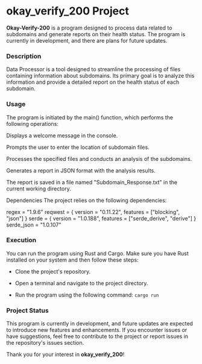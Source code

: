# okay_verify_200 Project

**Okay-Verify-200** is a program designed to process data related to subdomains and generate reports on their health status. The program is currently in development, and there are plans for future updates.

### Description
Data Processor is a tool designed to streamline the processing of files containing information about subdomains. Its primary goal is to analyze this information and provide a detailed report on the health status of each subdomain.

### Usage
The program is initiated by the main() function, which performs the following operations:

Displays a welcome message in the console.

Prompts the user to enter the location of subdomain files.

Processes the specified files and conducts an analysis of the subdomains.

Generates a report in JSON format with the analysis results.

The report is saved in a file named "Subdomain_Response.txt" in the current working directory.

Dependencies
The project relies on the following dependencies:

regex = "1.9.6"
reqwest = { version = "0.11.22", features = ["blocking", "json"] }
serde = { version = "1.0.188", features = ["serde_derive", "derive"] }
serde_json = "1.0.107"

### Execution
You can run the program using Rust and Cargo. Make sure you have Rust installed on your system and then follow these steps:

- Clone the project's repository.

- Open a terminal and navigate to the project directory.

- Run the program using the following command: `cargo run`

### Project Status
This program is currently in development, and future updates are expected to introduce new features and enhancements. If you encounter issues or have suggestions, feel free to contribute to the project or report issues in the repository's issues section.

Thank you for your interest in **okay_verify_200**!
